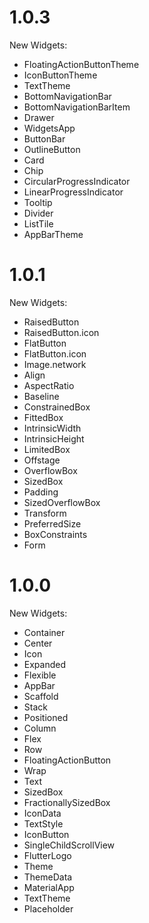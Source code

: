# 1.0.3

New Widgets:

- FloatingActionButtonTheme
- IconButtonTheme
- TextTheme
- BottomNavigationBar
- BottomNavigationBarItem
- Drawer
- WidgetsApp
- ButtonBar
- OutlineButton
- Card
- Chip
- CircularProgressIndicator
- LinearProgressIndicator
- Tooltip
- Divider
- ListTile
- AppBarTheme

# 1.0.1

New Widgets:

- RaisedButton
- RaisedButton.icon
- FlatButton
- FlatButton.icon
- Image.network
- Align
- AspectRatio
- Baseline
- ConstrainedBox
- FittedBox
- IntrinsicWidth
- IntrinsicHeight
- LimitedBox
- Offstage
- OverflowBox
- SizedBox
- Padding
- SizedOverflowBox
- Transform
- PreferredSize
- BoxConstraints
- Form

# 1.0.0

New Widgets:

- Container
- Center
- Icon
- Expanded
- Flexible
- AppBar
- Scaffold
- Stack
- Positioned
- Column
- Flex
- Row
- FloatingActionButton
- Wrap
- Text
- SizedBox
- FractionallySizedBox
- IconData
- TextStyle
- IconButton
- SingleChildScrollView
- FlutterLogo
- Theme
- ThemeData
- MaterialApp
- TextTheme
- Placeholder

